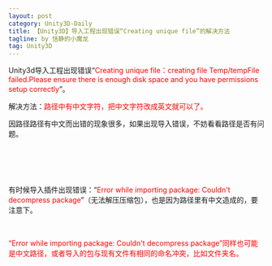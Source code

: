 ```yaml
---
layout: post
category: Unity3D-Daily
title: 【Unity3D】导入工程出现错误“Creating unique file”的解决方法
tagline: by 恬静的小魔龙
tag: Unity3D
---
```


<p>Unity3d导入工程出现错误“<span style="color:#ff0000;">Creating unique file：creating file Temp/tempFile failed.Please ensure there is enough disk space and you have permissions setup correctly</span>”。</p>

<p>解决方法：<span style="color:#ff0000;">路径中有中文字符，把中文字符改成英文就可以了。</span></p>

<p>因路径路径有中文而出错的现象很多，如果出现导入错误，不妨看看路径是否有问题。</p>

<p> </p>

<p><img alt="" class="has" src="https://img-blog.csdn.net/20170925233315890?watermark/2/text/aHR0cDovL2Jsb2cuY3Nkbi5uZXQvcTc2NDQyNDU2Nw==/font/5a6L5L2T/fontsize/400/fill/I0JBQkFCMA==/dissolve/70/gravity/Center" /></p>

<p> </p>

<p>有时候导入插件出现错误：“<span style="color:#ff0000;">Error while importing package: Couldn't decompress package</span>”（无法解压压缩包），也是因为路径里有中文造成的，要注意下。</p>

<p> </p>

<p><span style="color:#ff0000;">“Error while importing package: Couldn't decompress package”同样也可能是中文路径，或者导入的包与现有文件有相同的命名冲突，比如文件夹名。</span></p>
